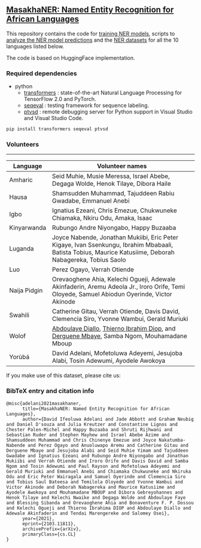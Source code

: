 ## [MasakhaNER: Named Entity Recognition for African Languages](https://arxiv.org/abs/2103.11811)

This repository contains the code for [training NER models](https://github.com/masakhane-io/masakhane-ner/tree/main/code), scripts to [analyze the NER model predictions](https://github.com/masakhane-io/masakhane-ner/tree/main/analysis_scripts) and the [NER datasets](https://github.com/masakhane-io/masakhane-ner/tree/main/data) for all the 10 languages listed below. 

The code is based on HuggingFace implementation.

### Required dependencies
* python
  * [transformers](https://pypi.org/project/transformers/) : state-of-the-art Natural Language Processing for TensorFlow 2.0 and PyTorch.
  * [seqeval](https://pypi.org/project/seqeval/) : testing framework for sequence labeling.
  * [ptvsd](https://pypi.org/project/ptvsd/) : remote debugging server for Python support in Visual Studio and Visual Studio Code.

```bash
pip install transformers seqeval ptvsd
```

### Volunteers
----------------
| Language | Volunteer names |
|----------|-----------------|
| Amharic | Seid Muhie, Musie Meressa, Israel Abebe, Degaga Wolde, Henok Tilaye, Dibora Haile  |
| Hausa  | Shamsudden Muhammad, Tajuddeen Rabiu Gwadabe, Emmanuel Anebi|
| Igbo  | Ignatius Ezeani, Chris Emezue, Chukwuneke Chiamaka, Nkiru Odu, Amaka, Isaac |
| Kinyarwanda | Rubungo Andre Niyongabo, Happy Buzaaba |
|Luganda   |  Joyce Nabende, Jonathan Mukiibi, Eric Peter Kigaye, Ivan Ssenkungu, Ibrahim Mbabaali, Batista Tobius, Maurice Katusiime, Deborah Nabagereka, Tobius Saolo |
| Luo   | Perez Ogayo, Verrah Otiende |
| Naija Pidgin | Orevaoghene Ahia, Kelechi Ogueji, Adewale	Akinfaderin, Aremu Adeola Jr., Iroro Orife, Temi Oloyede, Samuel Abiodun Oyerinde, Victor Akinode   |
| Swahili | Catherine Gitau, Verrah Otiende, Davis David, Clemencia Siro, Yvonne Wambui, Gerald Muriuki  |
| Wolof | [Abdoulaye Diallo](https://github.com/abdoulsn), [Thierno Ibrahim Diop](https://github.com/bayethiernodiop), and [Derguene Mbaye](https://github.com/DerXter), Samba Ngom, Mouhamadane Mboup  |
| Yorùbá | David Adelani, Mofetoluwa Adeyemi, Jesujoba Alabi, Tosin Adewumi, Ayodele Awokoya |

If you make use of this dataset, please cite us:

### BibTeX entry and citation info
```
@misc{adelani2021masakhaner,
      title={MasakhaNER: Named Entity Recognition for African Languages}, 
      author={David Ifeoluwa Adelani and Jade Abbott and Graham Neubig and Daniel D'souza and Julia Kreutzer and Constantine Lignos and Chester Palen-Michel and Happy Buzaaba and Shruti Rijhwani and Sebastian Ruder and Stephen Mayhew and Israel Abebe Azime and Shamsuddeen Muhammad and Chris Chinenye Emezue and Joyce Nakatumba-Nabende and Perez Ogayo and Anuoluwapo Aremu and Catherine Gitau and Derguene Mbaye and Jesujoba Alabi and Seid Muhie Yimam and Tajuddeen Gwadabe and Ignatius Ezeani and Rubungo Andre Niyongabo and Jonathan Mukiibi and Verrah Otiende and Iroro Orife and Davis David and Samba Ngom and Tosin Adewumi and Paul Rayson and Mofetoluwa Adeyemi and Gerald Muriuki and Emmanuel Anebi and Chiamaka Chukwuneke and Nkiruka Odu and Eric Peter Wairagala and Samuel Oyerinde and Clemencia Siro and Tobius Saul Bateesa and Temilola Oloyede and Yvonne Wambui and Victor Akinode and Deborah Nabagereka and Maurice Katusiime and Ayodele Awokoya and Mouhamadane MBOUP and Dibora Gebreyohannes and Henok Tilaye and Kelechi Nwaike and Degaga Wolde and Abdoulaye Faye and Blessing Sibanda and Orevaoghene Ahia and Bonaventure F. P. Dossou and Kelechi Ogueji and Thierno Ibrahima DIOP and Abdoulaye Diallo and Adewale Akinfaderin and Tendai Marengereke and Salomey Osei},
      year={2021},
      eprint={2103.11811},
      archivePrefix={arXiv},
      primaryClass={cs.CL}
}
```
